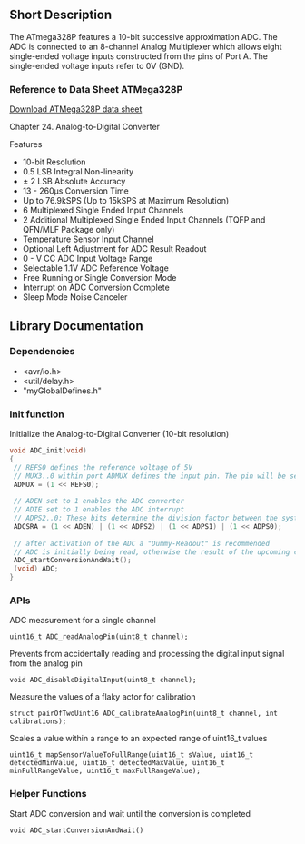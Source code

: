 ## Short Description
The ATmega328P features a 10-bit successive approximation ADC. The ADC is connected to an 8-channel Analog 
Multiplexer which allows eight single-ended voltage inputs constructed from the pins of Port A. The single-ended
voltage inputs refer to 0V (GND).

### Reference to Data Sheet ATMega328P
[Download ATMega328P data sheet](http://ww1.microchip.com/downloads/en/DeviceDoc/Atmel-7810-Automotive-Microcontrollers-ATmega328P_Datasheet.pdf)

Chapter 24. Analog-to-Digital Converter

Features
- 10-bit Resolution
- 0.5 LSB Integral Non-linearity
- ± 2 LSB Absolute Accuracy
- 13 - 260μs Conversion Time
- Up to 76.9kSPS (Up to 15kSPS at Maximum Resolution)
- 6 Multiplexed Single Ended Input Channels
- 2 Additional Multiplexed Single Ended Input Channels (TQFP and QFN/MLF Package only)
- Temperature Sensor Input Channel
- Optional Left Adjustment for ADC Result Readout
- 0 - V CC ADC Input Voltage Range
- Selectable 1.1V ADC Reference Voltage
- Free Running or Single Conversion Mode
- Interrupt on ADC Conversion Complete
- Sleep Mode Noise Canceler

## Library Documentation

### Dependencies
* <avr/io.h>
* <util/delay.h>
* "myGlobalDefines.h"

### Init function
Initialize the Analog-to-Digital Converter (10-bit resolution)

```c
void ADC_init(void)
{
 // REFS0 defines the reference voltage of 5V
 // MUX3..0 within port ADMUX defines the input pin. The pin will be set using function ADC_readAnalogPin.
 ADMUX = (1 << REFS0);
	
 // ADEN set to 1 enables the ADC converter
 // ADIE set to 1 enables the ADC interrupt
 // ADPS2..0: These bits determine the division factor between the system clock frequency and the input clock to the ADC. All set to 1 leads to division factor of 128
 ADCSRA = (1 << ADEN) | (1 << ADPS2) | (1 << ADPS1) | (1 << ADPS0);
	
 // after activation of the ADC a "Dummy-Readout" is recommended
 // ADC is initially being read, otherwise the result of the upcoming conversion will not be taken
 ADC_startConversionAndWait();
 (void) ADC;
}
```

### APIs
ADC measurement for a single channel

```uint16_t ADC_readAnalogPin(uint8_t channel);```

Prevents from accidentally reading and processing the digital input signal from the analog pin

```void ADC_disableDigitalInput(uint8_t channel);```

Measure the values of a flaky actor for calibration

```struct pairOfTwoUint16 ADC_calibrateAnalogPin(uint8_t channel, int calibrations);```

Scales a value within a range to an expected range of uint16_t values

```uint16_t mapSensorValueToFullRange(uint16_t sValue, uint16_t detectedMinValue, uint16_t detectedMaxValue, uint16_t minFullRangeValue, uint16_t maxFullRangeValue);```


### Helper Functions
Start ADC conversion and wait until the conversion is completed

```void ADC_startConversionAndWait()```
